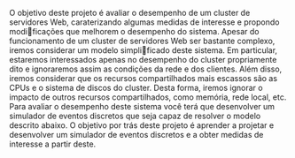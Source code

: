 O objetivo deste projeto é avaliar o desempenho de um
cluster de servidores Web, caraterizando algumas medidas de interesse e propondo modificações que melhorem o desempenho do sistema. Apesar do funcionamento de um cluster de servidores Web ser bastante complexo, iremos considerar um modelo simplificado deste sistema. Em particular, estaremos interessados apenas no desempenho do cluster propriamente dito e ignoraremos assim as condições da rede e dos clientes. Além disso, iremos considerar que os recursos compartilhados mais escassos são as CPUs e o sistema de discos do cluster. Desta forma, iremos ignorar o impacto de outros recursos compartilhados, como memória, rede local, etc.
Para avaliar o desempenho deste sistema você terá que desenvolver um simulador de eventos discretos que seja capaz de resolver o modelo descrito abaixo. O objetivo por trás deste projeto é aprender a projetar e desenvolver um simulador de eventos discretos e a obter medidas de interesse a partir deste.